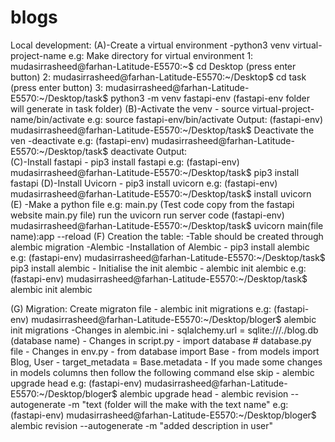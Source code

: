 # blogs
Local development:
 (A)-Create a virtual environment
    -python3 venv virtual-project-name
    e.g: Make directory for virtual environment
    1: mudasirrasheed@farhan-Latitude-E5570:~$ cd Desktop (press enter button)
    2: mudasirrasheed@farhan-Latitude-E5570:~/Desktop$  cd task (press enter button)
    3: mudasirrasheed@farhan-Latitude-E5570:~/Desktop/task$ python3 -m venv fastapi-env (fastapi-env folder will generate in task folder)
 (B)-Activate the venv
    - source virtual-project-name/bin/activate
    e.g: source fastapi-env/bin/activate
    Output:  (fastapi-env) mudasirrasheed@farhan-Latitude-E5570:~/Desktop/task$ 
  Deactivate the ven
    -deactivate
    e.g: (fastapi-env) mudasirrasheed@farhan-Latitude-E5570:~/Desktop/task$ deactivate
         Output:   
 (C)-Install fastapi
    - pip3 install fastapi
    e.g: (fastapi-env) mudasirrasheed@farhan-Latitude-E5570:~/Desktop/task$ pip3 install fastapi
 (D)-Install Uvicorn
    - pip3 install uvicorn
    e.g:  (fastapi-env) mudasirrasheed@farhan-Latitude-E5570:~/Desktop/task$ install uvicorn
 (E) -Make a  python file
      e.g: main.py (Test code copy from the fastapi website main.py file)
            run the uvicorn run server code
            (fastapi-env) mudasirrasheed@farhan-Latitude-E5570:~/Desktop/task$ uvicorn main(file name):app --reload
  (F) Creation the table:
     -Table should be created through alembic migration
     -Alembic
     -Installation of Alembic
        - pip3 install alembic
        e.g: 
            (fastapi-env) mudasirrasheed@farhan-Latitude-E5570:~/Desktop/task$ pip3 install alembic
     - Initialise the init alembic
         - alembic init alembic
         e.g:
             (fastapi-env) mudasirrasheed@farhan-Latitude-E5570:~/Desktop/task$ alembic init alembic
             
   (G) Migration: Create migraton file
       - alembic init migrations
       e.g:
        (fastapi-env) mudasirrasheed@farhan-Latitude-E5570:~/Desktop/bloger$ alembic init migrations
        -Changes in alembic.ini
          - sqlalchemy.url = sqlite:///./blog.db (database name)
        - Changes in script.py 
         - import database # database.py file
        - Changes in env.py
         - from database import Base
         - from models import Blog, User
         - target_metadata = Base.metadata
        - If you made some changes in models columns then follow the following command else skip
            - alembic upgrade head
            e.g: 
                (fastapi-env) mudasirrasheed@farhan-Latitude-E5570:~/Desktop/bloger$ alembic upgrade head
        - alembic revision --autogenerate -m "text (folder will the make with the text name"
          e.g: 
              (fastapi-env) mudasirrasheed@farhan-Latitude-E5570:~/Desktop/bloger$ alembic revision --autogenerate -m "added description in user"      
       
         
